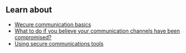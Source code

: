 ## Learn about

- [Wecure communication basics](topics/understand-4-digisec/4-secure-communications/3-1-learn.md)
- [What to do if you believe your communication channels have been compromised?](topics/understand-4-digisec/4-secure-communications/3-1-learn.md)
- [Using secure communications tools](topics/understand-4-digisec/4-secure-communications/3-1-learn.md)

